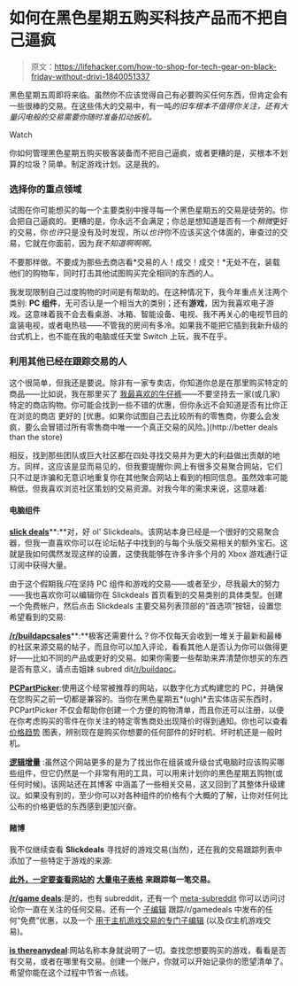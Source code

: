 # 如何在黑色星期五购买科技产品而不把自己逼疯

> 原文：<https://lifehacker.com/how-to-shop-for-tech-gear-on-black-friday-without-drivi-1840051337>

黑色星期五周即将来临。虽然你不应该觉得自己有必要购买任何东西，但肯定会有一些很棒的交易。在这些伟大的交易中，有一吨*的旧车根本不值得你关注，还有大量闪电般的交易需要你随时准备扣动扳机。*

Watch

你如何管理黑色星期五购买极客装备而不把自己逼疯，或者更糟的是，买根本不划算的垃圾？简单。制定游戏计划。这是我的。

### 选择你的重点领域

试图在你可能想买的每一个主要类别中搜寻每一个黑色星期五的交易是徒劳的。你会把自己逼疯的。更糟的是，你永远不会满足；你总是想知道是否有一个*稍微*更好的交易，你*也许*只是没有及时发现，所以*也许*你不应该买这个体面的，审查过的交易，它就在你面前，因为*我不知道啊啊啊。*

不要那样做。不要成为那些去商店看*交易的人！成交！成交！*无处不在，装载他们的购物车，同时打击其他试图购买完全相同的东西的人。

我发现限制自己过度购物的时间是有帮助的。在这种情况下，我今年重点关注两个类别: **PC 组件**，无可否认是一个相当大的类别；还有**游戏**，因为我喜欢电子游戏。这意味着我不会去看桌游、冰箱、智能设备、电视、我不再关心的电视节目的盒装电视，或者电热毯——不管我的房间有多冷。如果我不能把它插到我新升级的台式机上，也不能在我的电脑或任天堂 Switch 上玩，我不在乎。

### 利用其他已经在跟踪交易的人

这个很简单，但我还是要说。除非有一家专卖店，你知道你总是在那里购买特定的商品——比如说，我在那里买了 [我最喜欢的牛仔裤](https://fidelitydenim.com/)——不要坚持去一家(或几家)特定的商店购物。你可能会找到一些不错的优惠，但你永远不会知道是否有比你正在浏览的商店 更好的 [优惠。如果你试图自己去比较所有的零售商，你要么会发疯，要么会冒错过所有零售商中唯一一个真正交易的风险。](http://better deals than the store)

相反，找到那些团队或巨大社区都在四处寻找交易并为更大的利益做出贡献的地方。同样，这应该是显而易见的，但我要提醒你:网上有很多交易聚合网站，它们只不过是诈骗和无意识地重复你在其他聚合网站上看到的相同信息。虽然效率可能稍低，但我喜欢浏览社区策划的交易资源。对我今年的需求来说，这意味着:

#### 电脑组件

[**slick deals**](https://slickdeals.net/)**:**对，好 ol' Slickdeals。该网站本身已经是一个很好的交易聚合器，但我一直喜欢你可以在论坛帖子中找到的与每个头版交易相关的额外宝石。这就是我如何偶然发现这样的设置，这使我能够在许多许多个月的 Xbox 游戏通行证订阅中获得大量。

由于这个假期我*只*在坚持 PC 组件和游戏的交易——或者至少，尽我最大的努力——我也喜欢你可以编辑你在 Slickdeals 首页看到的交易类别的具体类型。创建一个免费帐户，然后点击 Slickdeals 主要交易列表顶部的“首选项”按钮，设置您希望看到的交易:

[**/r/buildapcsales**](https://www.reddit.com/r/buildapcsales)**:**极客还需要什么？你不仅每天会收到一堆关于最新和最棒的社区来源交易的帖子，而且你可以加入评论，看看其他人是否认为你可以做得更好——比如不同的产品或更好的交易。如果你需要一些帮助来弄清楚你想买的东西是否有意义，请点击姐妹 subred dit[/r/buildapc](https://www.reddit.com/r/buildapc/')。

[**PCPartPicker**](https://pcpartpicker.com/):使用这个经常被推荐的网站，以数字化方式构建您的 PC，并确保在您购买之前一切都是兼容的。当你在黑色星期五*(ugh)*去实体店买东西时，PCPartPicker 不仅会帮助你创建一个方便的购物清单，而且你还可以注册，以便在你考虑购买的零件在你关注的特定零售商处出现降价时得到通知。你也可以查看 [价格趋势](https://pcpartpicker.com/trends/) 图表，辨别现在是购买你想要的任何部件的好时机、坏时机还是一般时机。

[**逻辑增量**](https://www.logicalincrements.com/) :虽然这个网站更多的是为了找出你在组装或升级台式电脑时应该购买哪些组件，但它仍然是一个非常有用的工具，可以用来计划你的黑色星期五购物(或任何时候)。该网站还在其博客 中涵盖了一些相关交易，这又回到了其整体升级建议。如果没有别的，至少你可以对各种组件的价格有个大概的了解，让你对任何比公布的价格更低的东西感到更加兴奋。

#### 赌博

我不仅继续查看 **Slickdeals** 寻找好的游戏交易(当然)，还在我的交易跟踪列表中添加了一些特定于游戏的来源:

[**此外，一定要查看网站的**](https://www.cheapassgamer.com/) **[大量电子表格](https://www.cheapassgamer.com/topic/370974-black-friday-2019-video-game-deals-master-thread-spreadsheet-and-general-black-friday-discussion/)** **来跟踪每一笔交易。**

[**/r/game deals**](https://www.reddit.com/r/GameDeals/):是的，也有 subreddit，还有一个 [meta-subreddit](https://www.reddit.com/r/GameDealsMeta/) 你可以访问讨论你一直在关注的任何交易。还有一个 [子编辑](https://www.reddit.com/r/GameDealsFree/) 跟踪/r/gamedeals 中发布的任何“免费”优惠，以及一个 [用于主机游戏交易的专门子编辑](https://www.reddit.com/r/consoledeals/) (以及*仅*主机游戏交易)。

[**is thereanydeal**](https://isthereanydeal.com/):网站名称本身就说明了一切。查找您想要购买的游戏，看看是否有交易，或者在哪里有交易。创建一个账户，你就可以开始记录你的愿望清单了。希望你能在这个过程中节省一点钱。